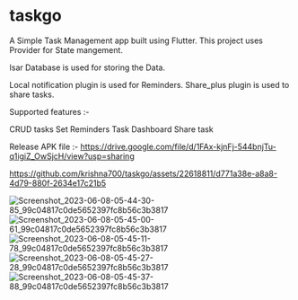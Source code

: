# taskgo

A Simple Task Management app built using Flutter.
This project uses Provider for State mangement. 

Isar Database is used for storing the Data.

Local notification plugin is used for Reminders.
Share_plus plugin is used to share tasks.

Supported features :-

CRUD tasks
Set Reminders
Task Dashboard
Share task

Release APK file :- https://drive.google.com/file/d/1FAx-kjnFj-544bnjTu-q1igiZ_OwSjcH/view?usp=sharing




https://github.com/krishna700/taskgo/assets/22618811/d771a38e-a8a8-4d79-880f-2634e17c21b5

![Screenshot_2023-06-08-05-44-30-85_99c04817c0de5652397fc8b56c3b3817](https://github.com/krishna700/taskgo/assets/22618811/3a44edd4-3ef2-4a6c-8427-1f082d7986f1)
![Screenshot_2023-06-08-05-45-00-61_99c04817c0de5652397fc8b56c3b3817](https://github.com/krishna700/taskgo/assets/22618811/5619dfd6-4cb4-478b-b618-31afd3f31d5d)
![Screenshot_2023-06-08-05-45-11-78_99c04817c0de5652397fc8b56c3b3817](https://github.com/krishna700/taskgo/assets/22618811/0a33140f-5f3f-4a2e-b9c7-c0707ffd862f)
![Screenshot_2023-06-08-05-45-27-28_99c04817c0de5652397fc8b56c3b3817](https://github.com/krishna700/taskgo/assets/22618811/742414fc-1a2f-440a-b58b-3d8e6f35b904)
![Screenshot_2023-06-08-05-45-37-88_99c04817c0de5652397fc8b56c3b3817](https://github.com/krishna700/taskgo/assets/22618811/e1a94b98-fdc0-40da-a9a8-b02639ab2c82)

